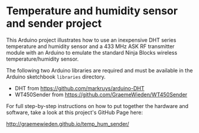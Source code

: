 Temperature and humidity sensor and sender project
==================================================

This Arduino project illustrates how to use an inexpensive DHT series temperature and humidity sensor and a 433 MHz ASK RF transmitter module with an Arduino to emulate the standard Ninja Blocks wireless temperature/humidity sensor.

The following two Arduino libraries are required and must be available in the Arduino sketchbook `libraries` directory.
- DHT from https://github.com/markruys/arduino-DHT
- WT450Sender from https://github.com/GraemeWieden/WT450Sender

For full step-by-step instructions on how to put together the hardware and software, take a look at this project's GitHub Page here:

http://graemewieden.github.io/temp_hum_sender/


